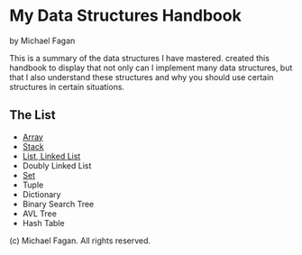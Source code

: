 # My Data Structures Handbook

by Michael Fagan

This is a summary of the data structures I have mastered. created this handbook to
display that not only can I implement many data structures, but that I also understand 
these structures and why you should use certain structures in certain situations.

## The List

* [Array](array.md)
* [Stack](stack.md)
* [List, Linked List](list,linkedlist.md)
* Doubly Linked List
* [Set](set.md)
* Tuple
* Dictionary
* Binary Search Tree
* AVL Tree
* Hash Table

(c) Michael Fagan. All rights reserved.
